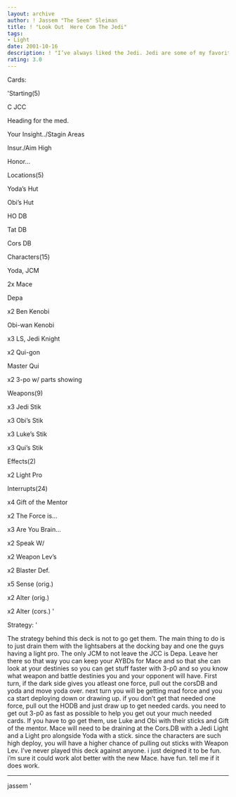```yaml
---
layout: archive
author: ! Jassem "The Seem" Sleiman
title: ! "Look Out  Here Com The Jedi"
tags:
- Light
date: 2001-10-16
description: ! "I’ve always liked the Jedi. Jedi are some of my favorite characters in the SW universe. When I saw that the JC Members from Coruscant sucked, I as determined to make them work anyway I can. I think I found a way. check it..."
rating: 3.0
---
```

Cards: 

'Starting(5)

C JCC

Heading for the med.

Your Insight../Stagin Areas

Insur./Aim High

Honor...


Locations(5)

Yoda’s Hut

Obi’s Hut

HO DB

Tat DB

Cors DB


Characters(15)

Yoda, JCM

2x Mace

Depa

x2 Ben Kenobi

Obi-wan Kenobi

x3 LS, Jedi Knight

x2 Qui-gon

Master Qui

x2 3-po w/ parts showing


Weapons(9)

x3 Jedi Stik

x3 Obi’s Stik

x3 Luke’s Stik

x3 Qui’s Stik


Effects(2)

x2 Light Pro


Interrupts(24)

x4 Gift of the Mentor

x2 The Force is...

x3 Are You Brain...

x2 Speak W/

x2 Weapon Lev’s

x2 Blaster Def.

x5 Sense (orig.)

x2 Alter (orig.)

x2 Alter (cors.) '

Strategy: '

The strategy behind this deck is not to go get them. The main thing to do is to just drain them with the lightsabers at the docking bay and one the guys having a light pro. The only JCM to not leave the JCC is Depa. Leave her there so that way you can keep your AYBDs for Mace and so that she can look at your destinies so you can get stuff faster with 3-p0 and so you know what weapon and battle destinies you and your opponent will have.  First turn, if the dark side gives you atleast one force, pull out the corsDB and yoda and move yoda over. next turn you will be getting mad force and you ca start deploying down or drawing up. if you don’t get that needed one force, pull out the HODB and just draw up to get needed cards. you need to get out 3-p0 as fast as possible to help you get out your much needed cards. If you have to go get them, use Luke and Obi with their sticks and Gift of the mentor. Mace will need to be draining at the Cors.DB with a Jedi Light and a Light pro alongside Yoda with a stick. since the characters are such high deploy, you will have a higher chance of pulling out sticks with Weapon Lev. I’ve never played this deck against anyone. i just deigned it to be fun. i’m sure it could work alot better with the new Mace. have fun. tell me if it does work.

-----

jassem '